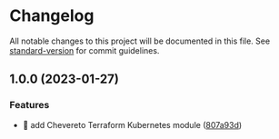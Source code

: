 # Changelog

All notable changes to this project will be documented in this file. See [standard-version](https://github.com/conventional-changelog/standard-version) for commit guidelines.

## 1.0.0 (2023-01-27)


### Features

* :tada: add Chevereto Terraform Kubernetes module ([807a93d](https://gitea.ravianand.me/Dan6erbond/terraform-kubernetes-chevereto/commit/807a93d57b65044bca116ae0d887002e461d29cd))
